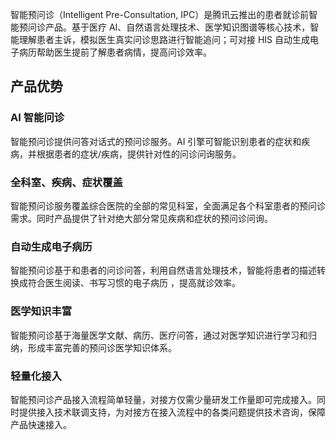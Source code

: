 智能预问诊（Intelligent Pre-Consultation, IPC）是腾讯云推出的患者就诊前智能预问诊产品。基于医疗 AI、自然语言处理技术、医学知识图谱等核心技术，智能理解患者主诉，模拟医生真实问诊思路进行智能追问；可对接 HIS 自动生成电子病历帮助医生提前了解患者病情，提高问诊效率。
## 产品优势
### AI 智能问诊
智能预问诊提供问答对话式的预问诊服务。AI 引擎可智能识别患者的症状和疾病，并根据患者的症状/疾病，提供针对性的问诊问询服务。

### 全科室、疾病、症状覆盖
智能预问诊服务覆盖综合医院的全部的常见科室，全面满足各个科室患者的预问诊需求。同时产品提供了针对绝大部分常见疾病和症状的预问诊问询。

### 自动生成电子病历
智能预问诊基于和患者的问诊问答，利用自然语言处理技术，智能将患者的描述转换成符合医生阅读、书写习惯的电子病历 ，提高就诊效率。

### 医学知识丰富
智能预问诊基于海量医学文献、病历、医疗问答，通过对医学知识进行学习和归纳，形成丰富完善的预问诊医学知识体系。

### 轻量化接入
智能预问诊产品接入流程简单轻量，对接方仅需少量研发工作量即可完成接入。同时提供接入技术联调支持，为对接方在接入流程中的各类问题提供技术咨询，保障产品快速接入。

